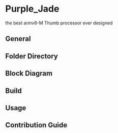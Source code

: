 # Purple_Jade
the best armv6-M Thumb processor ever designed

## General
## Folder Directory
## Block Diagram
## Build
## Usage
## Contribution Guide